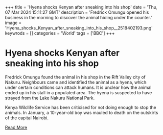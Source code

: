 +++
title = 'Hyena shocks Kenyan after sneaking into his shop'
date = 'Thu, 07 Mar 2024 15:11:27 GMT'
description = 'Fredrick Omungu opened his business in the morning to discover the animal hiding under the counter.'
image = 'Hyena_shocks_Kenyan_after_sneaking_into_his_shop__2518402193.png'
keywrods =  []
categories = 'World'
tags = ['BBC']
+++

# Hyena shocks Kenyan after sneaking into his shop

Fredrick Omungu found the animal in his shop in the Rift Valley city of Nakuru.
Neighbours came and identified the animal as a hyena, which under certain conditions can attack humans.
It is unclear how the animal ended up in his stall in a populated area.
The hyena is suspected to have strayed from the Lake Nakuru National Park.

Kenya Wildlife Service has been criticised for not doing enough to stop the animals.
In January, a 10-year-old boy was mauled to death on the outskirts of the capital Nairobi.


[Read More](https://www.bbc.co.uk/news/world-africa-68498479)
